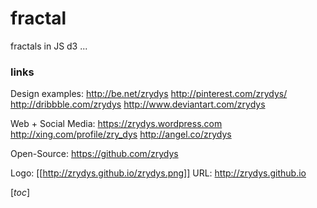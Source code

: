 # fractal

fractals in JS d3 ...


### links


Design examples: http://be.net/zrydys http://pinterest.com/zrydys/ http://dribbble.com/zrydys http://www.deviantart.com/zrydys

Web + Social Media: https://zrydys.wordpress.com http://xing.com/profile/zry_dys http://angel.co/zrydys

Open-Source: https://github.com/zrydys

Logo: [[http://zrydys.github.io/zrydys.png]] URL: http://zrydys.github.io


[_toc_]

